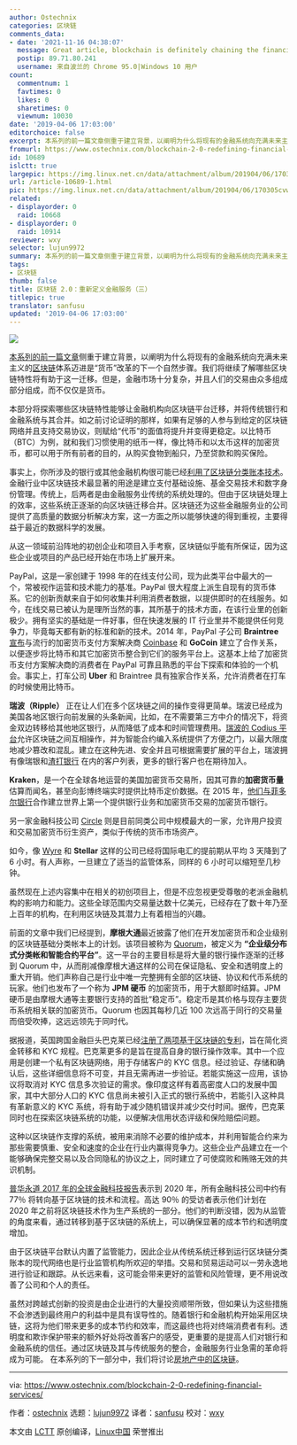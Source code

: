 ```yaml
---
author: Ostechnix
categories: 区块链
comments_data:
- date: '2021-11-16 04:38:07'
  message: Great article, blockchain is definitely chaining the financial industry!
  postip: 89.71.80.241
  username: 来自波兰的 Chrome 95.0|Windows 10 用户
count:
  commentnum: 1
  favtimes: 0
  likes: 0
  sharetimes: 0
  viewnum: 10030
date: '2019-04-06 17:03:00'
editorchoice: false
excerpt: 本系列的前一篇文章侧重于建立背景，以阐明为什么将现有的金融系统向充满未来主义的区块链体系迈进是“货币”改革的下一个自然步骤。我们将继续了解哪些区块链特性将有助于这一迁移。
fromurl: https://www.ostechnix.com/blockchain-2-0-redefining-financial-services/
id: 10689
islctt: true
largepic: https://img.linux.net.cn/data/attachment/album/201904/06/170305cvwzp94saxv7akos.png
url: /article-10689-1.html
pic: https://img.linux.net.cn/data/attachment/album/201904/06/170305cvwzp94saxv7akos.png.thumb.jpg
related:
- displayorder: 0
  raid: 10668
- displayorder: 0
  raid: 10914
reviewer: wxy
selector: lujun9972
summary: 本系列的前一篇文章侧重于建立背景，以阐明为什么将现有的金融系统向充满未来主义的区块链体系迈进是“货币”改革的下一个自然步骤。我们将继续了解哪些区块链特性将有助于这一迁移。
tags:
- 区块链
thumb: false
title: 区块链 2.0：重新定义金融服务（三）
titlepic: true
translator: sanfusu
updated: '2019-04-06 17:03:00'
---
```


![](/data/attachment/album/201904/06/170305cvwzp94saxv7akos.png)


[本系列的前一篇文章](/article-10668-1.html)侧重于建立背景，以阐明为什么将现有的金融系统向充满未来主义的[区块链](/article-10650-1.html)体系迈进是“货币”改革的下一个自然步骤。我们将继续了解哪些区块链特性将有助于这一迁移。但是，金融市场十分复杂，并且人们的交易由众多组成部分组成，而不仅仅是货币。


本部分将探索哪些区块链特性能够让金融机构向区块链平台迁移，并将传统银行和金融系统与其合并。如之前讨论证明的那样，如果有足够的人参与到给定的区块链网络并且支持交易协议，则赋给“代币”的面值将提升并变得更稳定。以比特币（BTC）为例，就和我们习惯使用的纸币一样，像比特币和以太币这样的加密货币，都可以用于所有前者的目的，从购买食物到船只，乃至贷款和购买保险。


事实上，你所涉及的银行或其他金融机构很可能已经[利用了区块链分类账本技术](https://www.forbes.com/sites/bernardmarr/2018/01/22/35-amazing-real-world-examples-of-how-blockchain-is-changing-our-world/#170df8de43b5)。金融行业中区块链技术最显著的用途是建立支付基础设施、基金交易技术和数字身份管理。传统上，后两者是由金融服务业传统的系统处理的。但由于区块链处理上的效率，这些系统正逐渐的向区块链迁移合并。区块链还为这些金融服务业的公司提供了高质量的数据分析解决方案，这一方面之所以能够快速的得到重视，主要得益于最近的数据科学的发展。


从这一领域前沿阵地的初创企业和项目入手考察，区块链似乎能有所保证，因为这些企业或项目的产品已经开始在市场上扩展开来。


PayPal，这是一家创建于 1998 年的在线支付公司，现为此类平台中最大的一个，常被视作运营和技术能力的基准。PayPal 很大程度上派生自现有的货币体系。它的创新贡献来自于如何收集并利用消费者数据，以提供即时的在线服务。如今，在线交易已被认为是理所当然的事，其所基于的技术方面，在该行业里的创新极少。拥有坚实的基础是一件好事，但在快速发展的 IT 行业里并不能提供任何竞争力，毕竟每天都有新的标准和新的技术。2014 年，PayPal 子公司 **Braintree** [宣布](https://publicpolicy.paypal-corp.com/issues/blockchain)与流行的加密货币支付方案解决商 [Coinbase](https://blog.coinbase.com/coinbase-adds-support-for-paypal-and-credit-cards-21968661d508) 和 **GoCoin** 建立了合作关系，以便逐步将比特币和其它加密货币整合到它们的服务平台上。这基本上给了加密货币支付方案解决商的消费者在 PayPal 可靠且熟悉的平台下探索和体验的一个机会。事实上，打车公司 **Uber** 和 Braintree 具有独家合作关系，允许消费者在打车的时候使用比特币。


**瑞波（Ripple）** 正在让人们在多个区块链之间的操作变得更简单。瑞波已经成为美国各地区银行向前发展的头条新闻，比如，在不需要第三方中介的情况下，将资金双边转移给其他地区银行，从而降低了成本和时间管理费用。[瑞波的 Codius 平台](http://fortune.com/2018/06/06/ripple-codius/)允许区块链之间互相操作，并为智能合约编入系统提供了方便之门，以最大限度地减少篡改和混乱。建立在这种先进、安全并且可根据需要扩展的平台上，瑞波拥有像瑞银和[渣打银行](https://www.finextra.com/newsarticle/32048/standard-chartered-to-extend-use-of-ripplenet-to-more-countries) 在内的客户列表，更多的银行客户也在期待加入。


**Kraken**，是一个在全球各地运营的美国加密货币交易所，因其可靠的**加密货币量**估算而闻名，甚至向彭博终端实时提供比特币定价数据。在 2015 年，[他们与菲多尔银行](https://99bitcoins.com/fidor-and-kraken-team-up-for-cryptocurrency-bank/)合作建立世界上第一个提供银行业务和加密货币交易的加密货币银行。


另一家金融科技公司 [Circle](https://www.bloomberg.com/research/stocks/private/snapshot.asp?privcapId=249292386) 则是目前同类公司中规模最大的一家，允许用户投资和交易加密货币衍生资产，类似于传统的货币市场资产。


如今，像 [Wyre](https://www.forbes.com/sites/julianmitchell/2018/07/31/wyre-the-blockchain-platform-taking-the-lead-in-cross-border-transactions/#6bc69ade69d7) 和 **Stellar** 这样的公司已经将国际电汇的提前期从平均 3 天降到了 6 小时。有人声称，一旦建立了适当的监管体系，同样的 6 小时可以缩短至几秒钟。


虽然现在上述内容集中在相关的初创项目上，但是不应忽视更受尊敬的老派金融机构的影响力和能力。这些全球范围内交易量达数十亿美元，已经存在了数十年乃至上百年的机构，在利用区块链及其潜力上有着相当的兴趣。


前面的文章中我们已经提到，**摩根大通**最近披露了他们在开发加密货币和企业级别的区块链基础分类帐本上的计划。该项目被称为 [Quorum](https://www.jpmorgan.com/global/Quorum)，被定义为 **“企业级分布式分类帐和智能合约平台”**。这一平台的主要目标是将大量的银行操作逐渐的迁移到 Quorum 中，从而削减像摩根大通这样的公司在保证隐私、安全和透明度上的重大开销。他们声称自己是行业中唯一完整拥有全部的区块链、协议和代币系统的玩家。他们也发布了一个称为 **JPM 硬币** 的加密货币，用于大额即时结算。JPM 硬币是由摩根大通等主要银行支持的首批“稳定币”。稳定币是其价格与现存主要货币系统相关联的加密货币。Quorum 也因其每秒几近 100 次远高于同行的交易量而倍受吹捧，这远远领先于同时代。


据报道，英国跨国金融巨头巴克莱已经[注册了两项基于区块链的专利](https://cointelegraph.com/news/barclays-files-two-digital-currency-and-blockchain-patents-with-u-s-patent-office)，旨在简化资金转移和 KYC 规程。巴克莱更多的是旨在提高自身的银行操作效率。其中一个应用是创建一个私有区块链网络，用于存储客户的 KYC 信息。经过验证、存储和确认后，这些详细信息将不可变，并且无需再进一步验证。若能实施这一应用，该协议将取消对 KYC 信息多次验证的需求。像印度这样有着高密度人口的发展中国家，其中大部分人口的 KYC 信息尚未被引入正式的银行系统中，若能引入这种具有革新意义的 KYC 系统，将有助于减少随机错误并减少交付时间。据传，巴克莱同时也在探索区块链系统的功能，以便解决信用状态评级和保险赔偿问题。


这种以区块链作支撑的系统，被用来消除不必要的维护成本，并利用智能合约来为那些需要慎重、安全和速度的企业在行业内赢得竞争力。这些企业产品建立在一个能够确保完整交易以及合同隐私的协议之上，同时建立了可使腐败和贿赂无效的共识机制。


[普华永道 2017 年的全球金融科技报告](https://www.pwc.com/jg/en/media-release/global-fintech-survey-2017.html)表示到 2020 年，所有金融科技公司中约有 77％ 将转向基于区块链的技术和流程。高达 90％ 的受访者表示他们计划在 2020 年之前将区块链技术作为生产系统的一部分。他们的判断没错，因为从监管的角度来看，通过转移到基于区块链的系统上，可以确保显著的成本节约和透明度增加。


由于区块链平台默认内置了监管能力，因此企业从传统系统迁移到运行区块链分类账本的现代网络也是行业监管机构所欢迎的举措。交易和贸易运动可以一劳永逸地进行验证和跟踪。从长远来看，这可能会带来更好的监管和风险管理，更不用说改善了公司和个人的责任。


虽然对跨越式创新的投资是由企业进行的大量投资顺带所致，但如果认为这些措施不会渗透到最终用户的利益中是具有误导性的。随着银行和金融机构开始采用区块链，这将为他们带来更多的成本节约和效率，而这最终也将对终端消费者有利。透明度和欺诈保护带来的额外好处将改善客户的感受，更重要的是提高人们对银行和金融系统的信任。通过区块链及其与传统服务的整合，金融服务行业急需的革命将成为可能。 在本系列的下一部分中，我们将讨论[房地产中的区块链](https://www.ostechnix.com/blockchain-2-0-blockchain-in-real-estate/)。




---


via: <https://www.ostechnix.com/blockchain-2-0-redefining-financial-services/>


作者：[ostechnix](https://www.ostechnix.com/author/editor/) 选题：[lujun9972](https://github.com/lujun9972) 译者：[sanfusu](https://github.com/sanfusu) 校对：[wxy](https://github.com/wxy)


本文由 [LCTT](https://github.com/LCTT/TranslateProject) 原创编译，[Linux中国](https://linux.cn/) 荣誉推出